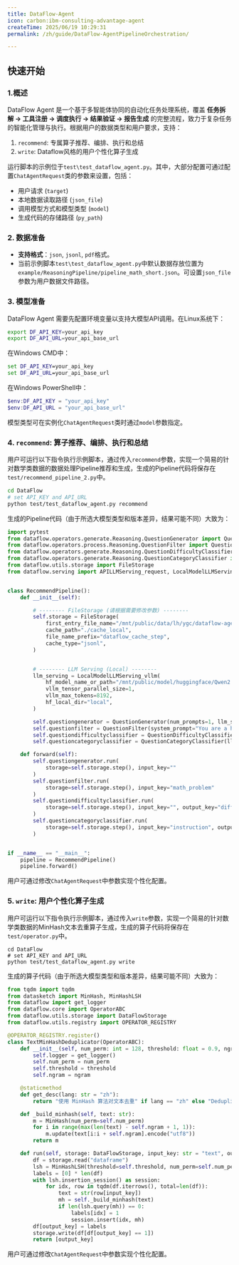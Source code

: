 ```yaml
---
title: DataFlow-Agent
icon: carbon:ibm-consulting-advantage-agent
createTime: 2025/06/19 10:29:31
permalink: /zh/guide/DataFlow-AgentPipelineOrchestration/

---
```


## 快速开始

### 1.概述

DataFlow Agent 是一个基于多智能体协同的自动化任务处理系统，覆盖 **任务拆解 → 工具注册 → 调度执行 → 结果验证 → 报告生成** 的完整流程，致力于复杂任务的智能化管理与执行。根据用户的数据类型和用户要求，支持：

1. `recommend`: 专属算子推荐、编排、执行和总结
2. `write`: Dataflow风格的用户个性化算子生成


运行脚本的示例位于`test\test_dataflow_agent.py`。其中，大部分配置可通过配置`ChatAgentRequest`类的参数来设置，包括：
- 用户请求 (`target`)
- 本地数据读取路径 (`json_file`)
- 调用模型方式和模型类型 (`model`)
- 生成代码的存储路径 (`py_path`)


### 2. 数据准备

- **支持格式**：`json`, `jsonl`, `pdf`格式。
- 当前示例脚本`test\test_dataflow_agent.py`中默认数据存放位置为`example/ReasoningPipeline/pipeline_math_short.json`。可设置`json_file`参数为用户数据文件路径。


### 3. 模型准备
DataFlow Agent 需要先配置环境变量以支持大模型API调用。在Linux系统下：
```bash
export DF_API_KEY=your_api_key
export DF_API_URL=your_api_base_url
```
在Windows CMD中：
```cmd
set DF_API_KEY=your_api_key
set DF_API_URL=your_api_base_url
```
在Windows PowerShell中：
```powershell
$env:DF_API_KEY = "your_api_key"
$env:DF_API_URL = "your_api_base_url"
```


模型类型可在实例化`ChatAgentRequest`类时通过`model`参数指定。


### 4. `recommend`: 算子推荐、编排、执行和总结


用户可运行以下指令执行示例脚本，通过传入`recommend`参数，实现一个简易的针对数学类数据的数据处理Pipeline推荐和生成，生成的Pipeline代码将保存在`test/recommend_pipeline_2.py`中。

```bash
cd DataFlow
# set API_KEY and API_URL
python test/test_dataflow_agent.py recommend
```

生成的Pipeline代码（由于所选大模型类型和版本差异，结果可能不同）大致为：
```python
import pytest
from dataflow.operators.generate.Reasoning.QuestionGenerator import QuestionGenerator
from dataflow.operators.process.Reasoning.QuestionFilter import QuestionFilter
from dataflow.operators.generate.Reasoning.QuestionDifficultyClassifier import QuestionDifficultyClassifier
from dataflow.operators.generate.Reasoning.QuestionCategoryClassifier import QuestionCategoryClassifier
from dataflow.utils.storage import FileStorage
from dataflow.serving import APILLMServing_request, LocalModelLLMServing_vllm, LocalModelLLMServing_sglang


class RecommendPipeline():
    def __init__(self):

        # -------- FileStorage (请根据需要修改参数) --------
        self.storage = FileStorage(
            first_entry_file_name="/mnt/public/data/lh/ygc/dataflow-agent/DataFlow/dataflow/example/ReasoningPipeline/pipeline_math_short.json",
            cache_path="./cache_local",
            file_name_prefix="dataflow_cache_step",
            cache_type="jsonl",
        )


        # -------- LLM Serving (Local) --------
        llm_serving = LocalModelLLMServing_vllm(
            hf_model_name_or_path="/mnt/public/model/huggingface/Qwen2.5-7B-Instruct",
            vllm_tensor_parallel_size=1,
            vllm_max_tokens=8192,
            hf_local_dir="local",
        )

        self.questiongenerator = QuestionGenerator(num_prompts=1, llm_serving=llm_serving)
        self.questionfilter = QuestionFilter(system_prompt="You are a helpful assistant.", llm_serving=llm_serving)
        self.questiondifficultyclassifier = QuestionDifficultyClassifier(llm_serving=llm_serving)
        self.questioncategoryclassifier = QuestionCategoryClassifier(llm_serving=llm_serving)

    def forward(self):
        self.questiongenerator.run(
            storage=self.storage.step(), input_key=""
        )
        self.questionfilter.run(
            storage=self.storage.step(), input_key="math_problem"
        )
        self.questiondifficultyclassifier.run(
            storage=self.storage.step(), input_key="", output_key="difficulty_score"
        )
        self.questioncategoryclassifier.run(
            storage=self.storage.step(), input_key="instruction", output_key="question_category"
        )


if __name__ == "__main__":
    pipeline = RecommendPipeline()
    pipeline.forward()
```

用户可通过修改`ChatAgentRequest`中参数实现个性化配置。

### 5. `write`: 用户个性化算子生成

用户可运行以下指令执行示例脚本，通过传入`write`参数，实现一个简易的针对数学类数据的MinHash文本去重算子生成，生成的算子代码将保存在`test/operator.py`中。

```shell
cd DataFlow
# set API_KEY and API_URL
python test/test_dataflow_agent.py write
```

生成的算子代码（由于所选大模型类型和版本差异，结果可能不同）大致为：
```python
from tqdm import tqdm
from datasketch import MinHash, MinHashLSH
from dataflow import get_logger
from dataflow.core import OperatorABC
from dataflow.utils.storage import DataFlowStorage
from dataflow.utils.registry import OPERATOR_REGISTRY

@OPERATOR_REGISTRY.register()
class TextMinHashDeduplicator(OperatorABC):
    def __init__(self, num_perm: int = 128, threshold: float = 0.9, ngram: int = 5):
        self.logger = get_logger()
        self.num_perm = num_perm
        self.threshold = threshold
        self.ngram = ngram

    @staticmethod
    def get_desc(lang: str = "zh"):
        return "使用 MinHash 算法对文本去重" if lang == "zh" else "Deduplicate text with MinHash"

    def _build_minhash(self, text: str):
        m = MinHash(num_perm=self.num_perm)
        for i in range(max(len(text) - self.ngram + 1, 1)):
            m.update(text[i:i + self.ngram].encode("utf8"))
        return m

    def run(self, storage: DataFlowStorage, input_key: str = "text", output_key: str = "dedup_label"):
        df = storage.read("dataframe")
        lsh = MinHashLSH(threshold=self.threshold, num_perm=self.num_perm)
        labels = [0] * len(df)
        with lsh.insertion_session() as session:
            for idx, row in tqdm(df.iterrows(), total=len(df)):
                text = str(row[input_key])
                mh = self._build_minhash(text)
                if len(lsh.query(mh)) == 0:
                    labels[idx] = 1
                    session.insert(idx, mh)
        df[output_key] = labels
        storage.write(df[df[output_key] == 1])
        return [output_key]
```

用户可通过修改`ChatAgentRequest`中参数实现个性化配置。